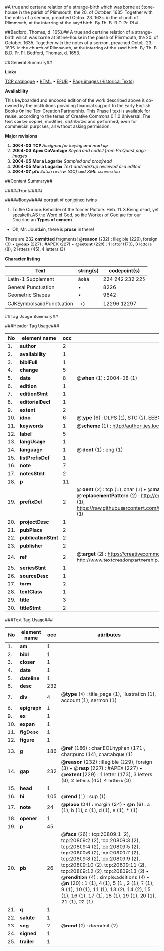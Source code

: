 #A true and certaine relation of a strange-birth which was borne at Stone-house in the parish of Plimmouth, the 20. of October. 1635. Together with the notes of a sermon, preached Octob. 23. 1635. in the church of Plimmouth, at the interring of the sayd birth. By Th. B. B.D. Pr. Pl.#

##Bedford, Thomas, d. 1653.##
A true and certaine relation of a strange-birth which was borne at Stone-house in the parish of Plimmouth, the 20. of October. 1635. Together with the notes of a sermon, preached Octob. 23. 1635. in the church of Plimmouth, at the interring of the sayd birth. By Th. B. B.D. Pr. Pl.
Bedford, Thomas, d. 1653.

##General Summary##

**Links**

[TCP catalogue](http://www.ota.ox.ac.uk/tcp/)  • 
[HTML](http://tei.it.ox.ac.uk/tcp/Texts-HTML/free/A07/A07526.html)  • 
[EPUB](http://tei.it.ox.ac.uk/tcp/Texts-EPUB/free/A07/A07526.epub) • 
[Page images (Historical Texts)](https://data.historicaltexts.jisc.ac.uk/view?pubId=eebo-99855322e&pageId=eebo-99855322e-20809-1)

**Availability**

This keyboarded and encoded edition of the
	       work described above is co-owned by the institutions
	       providing financial support to the Early English Books
	       Online Text Creation Partnership. This Phase I text is
	       available for reuse, according to the terms of Creative
	       Commons 0 1.0 Universal. The text can be copied,
	       modified, distributed and performed, even for
	       commercial purposes, all without asking permission.

**Major revisions**

1. __2004-03__ __TCP__ *Assigned for keying and markup*
1. __2004-03__ __Apex CoVantage__ *Keyed and coded from ProQuest page images*
1. __2004-05__ __Mona Logarbo__ *Sampled and proofread*
1. __2004-05__ __Mona Logarbo__ *Text and markup reviewed and edited*
1. __2004-07__ __pfs__ *Batch review (QC) and XML conversion*

##Content Summary##

#####Front#####

#####Body#####
portrait of conjoined twins
1. To the Curious Beholder of the former Picture.
Heb. 11. 3.Being dead, yet speaketh.AS the Word of God, so the Workes of God are for our Doctrine an
**Types of content**

  * Oh, Mr. Jourdain, there is **prose** in there!

There are 232 **ommitted** fragments! 
 @__reason__ (232) : illegible (229), foreign (3)  •  @__resp__ (227) : #APEX (227)  •  @__extent__ (229) : 1 letter (173), 3 letters (8), 2 letters (45), 4 letters (3)

**Character listing**


|Text|string(s)|codepoint(s)|
|---|---|---|
|Latin-1 Supplement|àòèá|224 242 232 225|
|General Punctuation|•|8226|
|Geometric Shapes|▪|9642|
|CJKSymbolsandPunctuation|〈〉|12296 12297|

##Tag Usage Summary##

###Header Tag Usage###

|No|element name|occ|attributes|
|---|---|---|---|
|1.|__author__|2||
|2.|__availability__|1||
|3.|__biblFull__|1||
|4.|__change__|5||
|5.|__date__|8| @__when__ (1) : 2004-08 (1)|
|6.|__edition__|1||
|7.|__editionStmt__|1||
|8.|__editorialDecl__|1||
|9.|__extent__|2||
|10.|__idno__|6| @__type__ (6) : DLPS (1), STC (2), EEBO-CITATION (1), PROQUEST (1), VID (1)|
|11.|__keywords__|1| @__scheme__ (1) : http://authorities.loc.gov/ (1)|
|12.|__label__|5||
|13.|__langUsage__|1||
|14.|__language__|1| @__ident__ (1) : eng (1)|
|15.|__listPrefixDef__|1||
|16.|__note__|7||
|17.|__notesStmt__|2||
|18.|__p__|11||
|19.|__prefixDef__|2| @__ident__ (2) : tcp (1), char (1)  •  @__matchPattern__ (2) : ([0-9\-]+):([0-9IVX]+) (1), (.+) (1)  •  @__replacementPattern__ (2) : http://eebo.chadwyck.com/downloadtiff?vid=$1&page=$2 (1), https://raw.githubusercontent.com/textcreationpartnership/Texts/master/tcpchars.xml#$1 (1)|
|20.|__projectDesc__|1||
|21.|__pubPlace__|2||
|22.|__publicationStmt__|2||
|23.|__publisher__|2||
|24.|__ref__|2| @__target__ (2) : https://creativecommons.org/publicdomain/zero/1.0/ (1), http://www.textcreationpartnership.org/docs/. (1)|
|25.|__seriesStmt__|1||
|26.|__sourceDesc__|1||
|27.|__term__|2||
|28.|__textClass__|1||
|29.|__title__|3||
|30.|__titleStmt__|2||


###Text Tag Usage###

|No|element name|occ|attributes|
|---|---|---|---|
|1.|__am__|1||
|2.|__bibl__|1||
|3.|__closer__|1||
|4.|__date__|1||
|5.|__dateline__|1||
|6.|__desc__|232||
|7.|__div__|4| @__type__ (4) : title_page (1), illustration (1), account (1), sermon (1)|
|8.|__epigraph__|1||
|9.|__ex__|1||
|10.|__expan__|1||
|11.|__figDesc__|1||
|12.|__figure__|1||
|13.|__g__|186| @__ref__ (186) : char:EOLhyphen (171), char:punc (14), char:abque (1)|
|14.|__gap__|232| @__reason__ (232) : illegible (229), foreign (3)  •  @__resp__ (227) : #APEX (227)  •  @__extent__ (229) : 1 letter (173), 3 letters (8), 2 letters (45), 4 letters (3)|
|15.|__head__|1||
|16.|__hi__|105| @__rend__ (1) : sup (1)|
|17.|__note__|24| @__place__ (24) : margin (24)  •  @__n__ (6) : a (1), b (1), c (1), d (1), e (1), * (1)|
|18.|__opener__|1||
|19.|__p__|45||
|20.|__pb__|26| @__facs__ (26) : tcp:20809:1 (2), tcp:20809:2 (2), tcp:20809:3 (2), tcp:20809:4 (2), tcp:20809:5 (2), tcp:20809:6 (2), tcp:20809:7 (2), tcp:20809:8 (2), tcp:20809:9 (2), tcp:20809:10 (2), tcp:20809:11 (2), tcp:20809:12 (2), tcp:20809:13 (2)  •  @__rendition__ (4) : simple:additions (4)  •  @__n__ (20) : 1 (1), 4 (1), 5 (1), 2 (1), 7 (1), 9 (1), 10 (1), 11 (1), 13 (2), 14 (2), 15 (1), 16 (1), 17 (1), 18 (1), 19 (1), 20 (1), 21 (1), 22 (1)|
|21.|__q__|1||
|22.|__salute__|1||
|23.|__seg__|2| @__rend__ (2) : decorInit (2)|
|24.|__signed__|1||
|25.|__trailer__|1||
